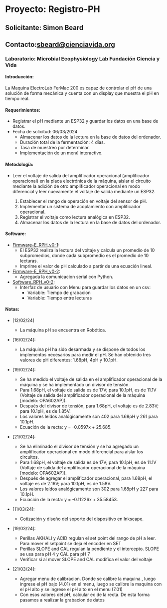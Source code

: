 # Proyecto: Registro-PH
## Solicitante: Simon Beard
## Contacto:sbeard@cienciavida.org 
### Laboratorio: Microbial Ecophysiology Lab Fundación Ciencia y Vida

#### Introducción:
La Maquina ElectroLab FerMac 200 es capaz de controlar el pH de una solución de forma mecánica y cuenta con un display que muestra el pH en tiempo real.

#### Requerimientos:
- Registrar el pH mediante un ESP32 y guardar los datos en una base de datos.
- Fecha de solicitud: 06/03/2024
	- Almacenar los datos de la lectura en la base de datos del ordenador.
	- Duración total de la fermentación: 4 días.
	- Tasa de muestreo por determinar.
	- Implementación de un menú interactivo.

#### Metodología:
- Leer el voltaje de salida del amplificador operacional (amplificador operacional) en la placa electrónica de la máquina, aislar el circuito mediante la adición de otro amplificador operacional en modo diferencial y leer nuevamente el voltaje de salida mediante un ESP32.
  
  1) Establecer el rango de operación en voltaje del sensor de pH.
  2) Implementar un sistema de acoplamiento con amplificador operacional.
  3) Registrar el voltaje como lectura analógica en ESP32.
  4) Almacenar los datos de la lectura en la base de datos del ordenador.

#### Software:
- [Firmware-E_RPH_v0-1](https://github.com/Unidad-Robotica-Dlab/Registro-PH/blob/main/Software/Firmware-E_RPH_v0-1/Firmware-E_RPH_v0-1.ino):
	- El ESP32 realiza la lectura del voltaje y calcula un promedio de 10 subpromedios, donde cada subpromedio es el promedio de 10 lecturas.
	- Imprime el valor de pH calculado a partir de una ecuación lineal.
- [Firmware-E_RPH_v0-2](https://github.com/Unidad-Robotica-Dlab/Registro-PH/blob/main/Software/Firmware-E_RPH_v0-2/Firmware-E_RPH_v0-2.ino):
	- Agregada la comunicacion serial con Python.
- [Software_RPH_v0-2](https://github.com/Unidad-Robotica-Dlab/Registro-PH/blob/main/Software/Software_RPH_v0-2.ipynb):
	- Interfaz de usuario con Menu para guardar los datos en un csv:
 		-  Variable: Tiempo de grabacion
   		-  Variable: Tiempo entre lecturas

#### Notas:
- [12/02/24]
	- La máquina pH se encuentra en Robótica.
- [16/02/24]:
	- La máquina pH ha sido desarmada y se dispone de todos los implementos necesarios para medir el pH. Se han obtenido tres valores de pH diferentes: 1.68pH, 4pH y 10.1pH.
- [19/02/24]:
	- Se ha medido el voltaje de salida en el amplificador operacional de la máquina y se ha implementado un divisor de tensión.
	- Para 1.68pH, el voltaje de salida es de 17V; para 10.1pH, es de 11.1V (Voltaje de salida del amplificador operacional de la máquina [modelo: OPA602AP]).
	- Después del divisor de tensión, para 1.68pH, el voltaje es de 2.83V; para 10.1pH, es de 1.85V.
	- Los valores leídos analógicamente son 402 para 1.68pH y 261 para 10.1pH.
	- Ecuación de la recta: y = -0.0597x + 25.685.
- [21/02/24]:
	- Se ha eliminado el divisor de tensión y se ha agregado un amplificador operacional en modo diferencial para aislar los circuitos.
	- Para 1.68pH, el voltaje de salida es de 17V; para 10.1pH, es de 11.1V (Voltaje de salida del amplificador operacional de la máquina [modelo: OPA602AP]).
	- Después de agregar el amplificador operacional, para 1.68pH, el voltaje es de 2.16V; para 10.1pH, es de 1.58V.
	- Los valores leídos analógicamente son 302 para 1.68pH y 227 para 10.1pH.
	- Ecuación de la recta: y = -0.11226x + 35.58453.

- [11/03/24]:
	- Cotización y diseño del soporte del dispositivo en Inkscape.

- [19/03/24]:
	- Perillas AKHALI y ACID regulan el set point del rango de pH a leer. Para mover el setpoint se deja el encoder en SET
	- Perillas SLOPE and CAL regulan la pendiente y el intercepto. SLOPE se usa para pH 4 y  CAL para pH 7
 	- Verificar si al mover SLOPE and CAL modifica el valor del voltaje
    
- [21/03/24]:
	- Agregar menu de calibracion. Donde se calibre la maquina , luego ingrese el pH bajo (4.01) en el menu, luego se calibre la maquina con el pH alto y se ingrese el pH alto en el menu (7.01)
	- Con esos valores del pH, calcular ec de la recta. De esta forma pasamos a realizar la grabacion de datos
